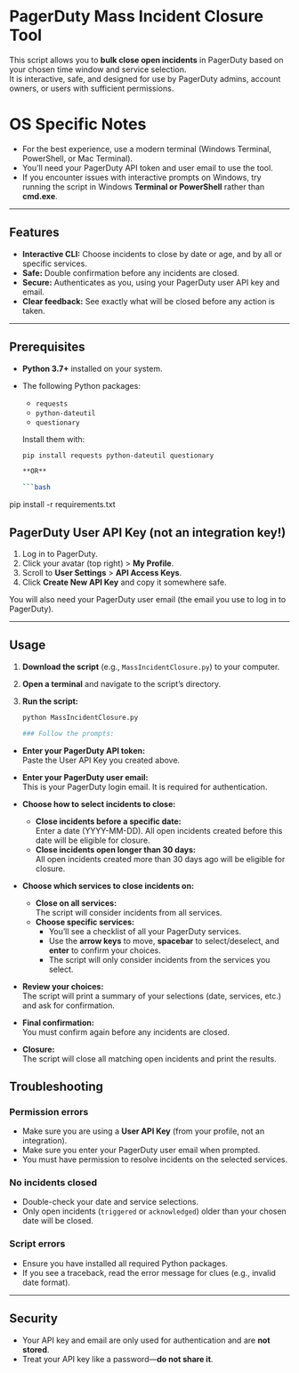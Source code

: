 # PagerDuty Mass Incident Closure Tool

This script allows you to **bulk close open incidents** in PagerDuty based on your chosen time window and service selection.  
It is interactive, safe, and designed for use by PagerDuty admins, account owners, or users with sufficient permissions.

# OS Specific Notes

- For the best experience, use a modern terminal (Windows Terminal, PowerShell, or Mac Terminal).
- You’ll need your PagerDuty API token and user email to use the tool.
- If you encounter issues with interactive prompts on Windows, try running the script in Windows **Terminal or PowerShell** rather than **cmd.exe**.

---

## Features

- **Interactive CLI:** Choose incidents to close by date or age, and by all or specific services.
- **Safe:** Double confirmation before any incidents are closed.
- **Secure:** Authenticates as you, using your PagerDuty user API key and email.
- **Clear feedback:** See exactly what will be closed before any action is taken.

---

## Prerequisites

- **Python 3.7+** installed on your system.
- The following Python packages:
  - `requests`
  - `python-dateutil`
  - `questionary`

  Install them with:

  ```bash
  pip install requests python-dateutil questionary

  **OR**

  ```bash
 pip install -r requirements.txt

## PagerDuty User API Key (not an integration key!)

1. Log in to PagerDuty.
2. Click your avatar (top right) > **My Profile**.
3. Scroll to **User Settings** > **API Access Keys**.
4. Click **Create New API Key** and copy it somewhere safe.

You will also need your PagerDuty user email (the email you use to log in to PagerDuty).

---

## Usage

1. **Download the script** (e.g., `MassIncidentClosure.py`) to your computer.
2. **Open a terminal** and navigate to the script’s directory.
3. **Run the script:**

   ```bash
   python MassIncidentClosure.py

   ### Follow the prompts:

- **Enter your PagerDuty API token:**  
  Paste the User API Key you created above.

- **Enter your PagerDuty user email:**  
  This is your PagerDuty login email. It is required for authentication.

- **Choose how to select incidents to close:**
  - **Close incidents before a specific date:**  
    Enter a date (YYYY-MM-DD). All open incidents created before this date will be eligible for closure.
  - **Close incidents open longer than 30 days:**  
    All open incidents created more than 30 days ago will be eligible for closure.

- **Choose which services to close incidents on:**
  - **Close on all services:**  
    The script will consider incidents from all services.
  - **Choose specific services:**  
    - You’ll see a checklist of all your PagerDuty services.
    - Use the **arrow keys** to move, **spacebar** to select/deselect, and **enter** to confirm your choices.
    - The script will only consider incidents from the services you select.

- **Review your choices:**  
  The script will print a summary of your selections (date, services, etc.) and ask for confirmation.

- **Final confirmation:**  
  You must confirm again before any incidents are closed.

- **Closure:**  
  The script will close all matching open incidents and print the results.

## Troubleshooting

### Permission errors
- Make sure you are using a **User API Key** (from your profile, not an integration).
- Make sure you enter your PagerDuty user email when prompted.
- You must have permission to resolve incidents on the selected services.

### No incidents closed
- Double-check your date and service selections.
- Only open incidents (`triggered` or `acknowledged`) older than your chosen date will be closed.

### Script errors
- Ensure you have installed all required Python packages.
- If you see a traceback, read the error message for clues (e.g., invalid date format).

---

## Security

- Your API key and email are only used for authentication and are **not stored**.
- Treat your API key like a password—**do not share it**.
